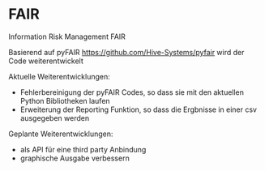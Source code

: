 # FAIR
Information Risk Management FAIR

Basierend auf pyFAIR https://github.com/Hive-Systems/pyfair wird der Code weiterentwickelt

Aktuelle Weiterentwicklungen:
- Fehlerbereinigung der pyFAIR Codes, so dass sie mit den aktuellen Python Bibliotheken laufen
- Erweiterung der Reporting Funktion, so dass die Ergbnisse in einer csv ausgegeben werden

Geplante Weiterentwicklungen:
- als API für eine third party Anbindung
- graphische Ausgabe verbessern
